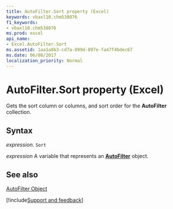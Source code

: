 ```yaml
---
title: AutoFilter.Sort property (Excel)
keywords: vbaxl10.chm538076
f1_keywords:
- vbaxl10.chm538076
ms.prod: excel
api_name:
- Excel.AutoFilter.Sort
ms.assetid: 1aa1a8b3-cd7a-899d-897e-fa47f4bdec67
ms.date: 06/08/2017
localization_priority: Normal
---
```



# AutoFilter.Sort property (Excel)

Gets the sort column or columns, and sort order for the  **AutoFilter** collection.


## Syntax

_expression_. `Sort`

_expression_ A variable that represents an **[AutoFilter](Excel.AutoFilter.md)** object.


## See also


[AutoFilter Object](Excel.AutoFilter.md)

[!include[Support and feedback](~/includes/feedback-boilerplate.md)]
